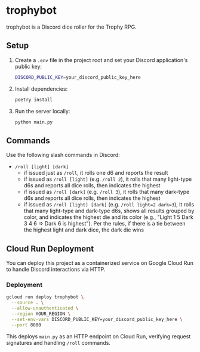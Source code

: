 # trophybot

trophybot is a Discord dice roller for the Trophy RPG.

## Setup

1. Create a `.env` file in the project root and set your Discord application's public key:

   ```sh
   DISCORD_PUBLIC_KEY=your_discord_public_key_here
   ```

2. Install dependencies:

   ```sh
   poetry install
   ```

3. Run the server locally:

   ```sh
   python main.py
   ```

## Commands

Use the following slash commands in Discord:

- `/roll [light] [dark]`
  - if issued just as `/roll`, it rolls one d6 and reports the result
  - if issued as `/roll [light]` (e.g. `/roll 2`), it rolls that many light-type d6s and reports all dice rolls, then indicates the highest
  - if issued as `/roll [dark]` (e.g. `/roll 3`), it rolls that many dark-type d6s and reports all dice rolls, then indicates the highest
  - if issued as `/roll [light] [dark]` (e.g. `/roll light=2 dark=3`), it rolls that many light-type and dark-type d6s, shows all results grouped by color, and indicates the highest die and its color (e.g., "Light 1 5 Dark 3 4 6 => Dark 6 is highest"). Per the rules, if there is a tie between the highest light and dark dice, the dark die wins

## Cloud Run Deployment

You can deploy this project as a containerized service on Google Cloud Run to handle Discord interactions via HTTP.

### Deployment

```sh
gcloud run deploy trophybot \
  --source . \
  --allow-unauthenticated \
  --region YOUR_REGION \
  --set-env-vars DISCORD_PUBLIC_KEY=your_discord_public_key_here \
  --port 8080
```

This deploys `main.py` as an HTTP endpoint on Cloud Run, verifying request signatures and handling `/roll` commands.
